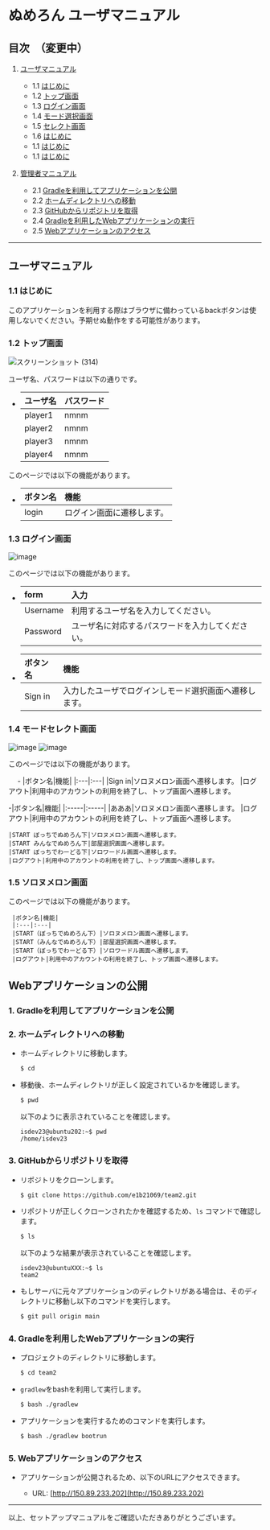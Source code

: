 # ぬめろん ユーザマニュアル

## 目次　（変更中）

1. [ユーザマニュアル](#ユーザマニュアル)
    - 1.1 [はじめに](#1-はじめに)
    - 1.2 [トップ画面](#2-トップ画面)
    - 1.3 [ログイン画面](#3-ログイン画面)
    - 1.4 [モード選択画面](#4-モード選択画面)
    - 1.5 [セレクト画面](#5-セレクト画面)
    - 1.6 [はじめに](#1-はじめに)
    - 1.1 [はじめに](#1-はじめに)
    - 1.1 [はじめに](#1-はじめに)

2. [管理者マニュアル](#管理者マニュアル)
    - 2.1 [Gradleを利用してアプリケーションを公開](#1-gradleを利用してアプリケーションを公開)
    - 2.2 [ホームディレクトリへの移動](#2-ホームディレクトリへの移動)
    - 2.3 [GitHubからリポジトリを取得](#3-githubからリポジトリを取得)
    - 2.4 [Gradleを利用したWebアプリケーションの実行](#4-gradleを利用したwebアプリケーションの実行)
    - 2.5 [Webアプリケーションのアクセス](#5-webアプリケーションのアクセス)

---

## ユーザマニュアル

### 1.1 はじめに

このアプリケーションを利用する際はブラウザに備わっているbackボタンは使用しないでください。予期せぬ動作をする可能性があります。


### 1.2 トップ画面
![スクリーンショット (314)](https://github.com/e1b21069/team2/assets/119833702/a927e034-0adc-4695-a70e-3cf286db900a)

ユーザ名、パスワードは以下の通りです。
   - |ユーザ名|パスワード|
     |:---|:---|
     |player1|nmnm
     |player2|nmnm
     |player3|nmnm
     |player4|nmnm

このページでは以下の機能があります。
     
   - |ボタン名|機能|
     |:---|:---|
     |login|ログイン画面に遷移します。


### 1.3 ログイン画面
![image](https://github.com/e1b21069/team2/assets/119833702/eb090fd9-02a8-4ba4-b92e-fc9fc30ae752)

このページでは以下の機能があります。

   - |form|入力|
     |:---|:---|
     |Username|利用するユーザ名を入力してください。
     |Password|ユーザ名に対応するパスワードを入力してください。
   - |ボタン名|機能|
     |:---|:---|
     |Sign in|入力したユーザでログインしモード選択画面へ遷移します。


### 1.4 モードセレクト画面
![image](https://github.com/e1b21069/team2/assets/119833702/524e0a90-1278-437b-86e0-a3f1919f8f2a)
![image](https://github.com/e1b21069/team2/assets/119833702/12f3608c-1edf-463c-813a-cf1d4a7cede8)


このページでは以下の機能があります。

　 - |ボタン名|機能|
     |:---|:---|
     |Sign in|ソロヌメロン画面へ遷移します。
     |ログアウト|利用中のアカウントの利用を終了し、トップ画面へ遷移します。
      
   -|ボタン名|機能|
    |:-----|:-----|
    |あああ|ソロヌメロン画面へ遷移します。
    |ログアウト|利用中のアカウントの利用を終了し、トップ画面へ遷移します。

    
    |START ぼっちでぬめろん下|ソロヌメロン画面へ遷移します。
    |START みんなでぬめろん下|部屋選択画面へ遷移します。
    |START ぼっちでわーどる下|ソロワードル画面へ遷移します。
    |ログアウト|利用中のアカウントの利用を終了し、トップ画面へ遷移します。

### 1.5 ソロヌメロン画面



このページでは以下の機能があります。

     |ボタン名|機能|
     |:---|:---|
     |START（ぼっちでぬめろん下）|ソロヌメロン画面へ遷移します。
     |START（みんなでぬめろん下）|部屋選択画面へ遷移します。
     |START（ぼっちでわーどる下）|ソロワードル画面へ遷移します。
     |ログアウト|利用中のアカウントの利用を終了し、トップ画面へ遷移します。

## Webアプリケーションの公開

### 1. Gradleを利用してアプリケーションを公開

### 2. ホームディレクトリへの移動

   - ホームディレクトリに移動します。

     ```bash
     $ cd
     ```

   - 移動後、ホームディレクトリが正しく設定されているかを確認します。

     ```bash
     $ pwd
     ```

     以下のように表示されていることを確認します。

     ```
     isdev23@ubuntu202:~$ pwd
     /home/isdev23
     ```

### 3. GitHubからリポジトリを取得

   - リポジトリをクローンします。

     ```bash
     $ git clone https://github.com/e1b21069/team2.git
     ```

   - リポジトリが正しくクローンされたかを確認するため、`ls` コマンドで確認します。

     ```bash
     $ ls
     ```

     以下のような結果が表示されていることを確認します。

     ```
     isdev23@ubuntuXXX:~$ ls
     team2
     ```

   - もしサーバに元々アプリケーションのディレクトリがある場合は、そのディレクトリに移動し以下のコマンドを実行します。

     ```bash
     $ git pull origin main
     ```

### 4. Gradleを利用したWebアプリケーションの実行

   - プロジェクトのディレクトリに移動します。

     ```bash
     $ cd team2
     ```

   - `gradlew`をbashを利用して実行します。

     ```bash
     $ bash ./gradlew
     ```

   - アプリケーションを実行するためのコマンドを実行します。

     ```bash
     $ bash ./gradlew bootrun
     ```

### 5. Webアプリケーションのアクセス

   - アプリケーションが公開されるため、以下のURLにアクセスできます。

     - URL: [http://150.89.233.202](http://150.89.233.202)

---

以上、セットアップマニュアルをご確認いただきありがとうございます。
